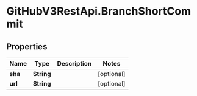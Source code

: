 # GitHubV3RestApi.BranchShortCommit

## Properties

Name | Type | Description | Notes
------------ | ------------- | ------------- | -------------
**sha** | **String** |  | [optional] 
**url** | **String** |  | [optional] 


